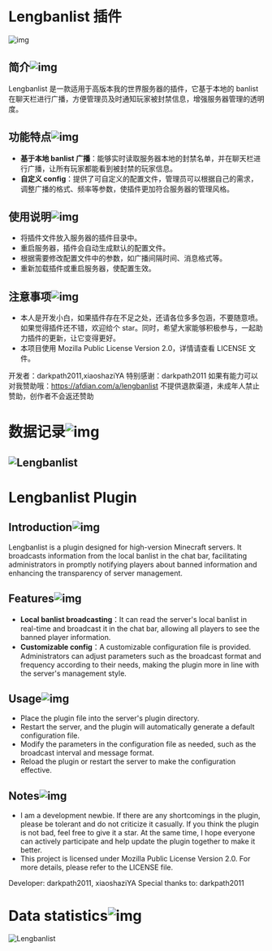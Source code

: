 # Lengbanlist 插件

![img](https://github.com/xiaoshaziYA/Lengbanlist/blob/main/Photos/Lengbanlist.png)

## 简介![img](https://github.com/xiaoshaziYA/Lengbanlist/blob/main/Photos/114514.gif)
Lengbanlist 是一款适用于高版本我的世界服务器的插件，它基于本地的 banlist 在聊天栏进行广播，方便管理员及时通知玩家被封禁信息，增强服务器管理的透明度。

## 功能特点![img](https://github.com/xiaoshaziYA/Lengbanlist/blob/main/Photos/114514.gif)
- **基于本地 banlist 广播**：能够实时读取服务器本地的封禁名单，并在聊天栏进行广播，让所有玩家都能看到被封禁的玩家信息。
- **自定义 config**：提供了可自定义的配置文件，管理员可以根据自己的需求，调整广播的格式、频率等参数，使插件更加符合服务器的管理风格。

## 使用说明![img](https://github.com/xiaoshaziYA/Lengbanlist/blob/main/Photos/114514.gif)
- 将插件文件放入服务器的插件目录中。
- 重启服务器，插件会自动生成默认的配置文件。
- 根据需要修改配置文件中的参数，如广播间隔时间、消息格式等。
- 重新加载插件或重启服务器，使配置生效。

## 注意事项![img](https://github.com/xiaoshaziYA/Lengbanlist/blob/main/Photos/114514.gif)
- 本人是开发小白，如果插件存在不足之处，还请各位多多包涵，不要随意喷。如果觉得插件还不错，欢迎给个 star。同时，希望大家能够积极参与，一起助力插件的更新，让它变得更好。
- 本项目使用 Mozilla Public License Version 2.0，详情请查看 LICENSE 文件。

开发者：darkpath2011,xiaoshaziYA
特别感谢：darkpath2011
如果有能力可以对我赞助哦：https://afdian.com/a/lengbanlist
不提供退款渠道，未成年人禁止赞助，创作者不会返还赞助

# 数据记录![img](https://github.com/xiaoshaziYA/Lengbanlist/blob/main/Photos/114514.gif)
![Lengbanlist](https://bstats.org/signatures/bukkit/Lengbanlist.svg) 
---

# Lengbanlist Plugin

## Introduction![img](https://github.com/xiaoshaziYA/Lengbanlist/blob/main/Photos/114514.gif)
Lengbanlist is a plugin designed for high-version Minecraft servers. It broadcasts information from the local banlist in the chat bar, facilitating administrators in promptly notifying players about banned information and enhancing the transparency of server management.

## Features![img](https://github.com/xiaoshaziYA/Lengbanlist/blob/main/Photos/114514.gif)
- **Local banlist broadcasting**：It can read the server's local banlist in real-time and broadcast it in the chat bar, allowing all players to see the banned player information.
- **Customizable config**：A customizable configuration file is provided. Administrators can adjust parameters such as the broadcast format and frequency according to their needs, making the plugin more in line with the server's management style.

## Usage![img](https://github.com/xiaoshaziYA/Lengbanlist/blob/main/Photos/114514.gif)
- Place the plugin file into the server's plugin directory.
- Restart the server, and the plugin will automatically generate a default configuration file.
- Modify the parameters in the configuration file as needed, such as the broadcast interval and message format.
- Reload the plugin or restart the server to make the configuration effective.

## Notes![img](https://github.com/xiaoshaziYA/Lengbanlist/blob/main/Photos/114514.gif)
- I am a development newbie. If there are any shortcomings in the plugin, please be tolerant and do not criticize it casually. If you think the plugin is not bad, feel free to give it a star. At the same time, I hope everyone can actively participate and help update the plugin together to make it better.
- This project is licensed under Mozilla Public License Version 2.0. For more details, please refer to the LICENSE file.

Developer: darkpath2011, xiaoshaziYA
Special thanks to: darkpath2011

# Data statistics![img](https://github.com/xiaoshaziYA/Lengbanlist/blob/main/Photos/114514.gif)
![Lengbanlist](https://bstats.org/signatures/bukkit/Lengbanlist.svg) 
